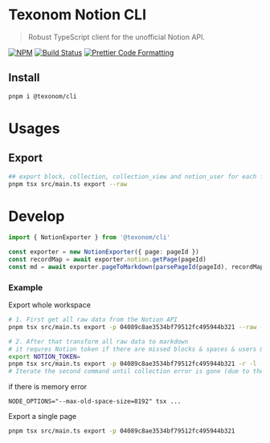 # Texonom Notion CLI

> Robust TypeScript client for the unofficial Notion API.

[![NPM](https://img.shields.io/npm/v/@texonom/cli.svg)](https://www.npmjs.com/package/@texonom/cli) [![Build Status](https://github.com/texonom/notion-node/actions/workflows/test.yml/badge.svg)](https://github.com/texonom/notion-node/actions/workflows/test.yml) [![Prettier Code Formatting](https://img.shields.io/badge/code_style-prettier-brightgreen.svg)](https://prettier.io)

## Install

```bash
pnpm i @texonom/cli
```

# Usages

## Export

```zsh
## export block, collection, collection_view and notion_user for each folder
pnpm tsx src/main.ts export --raw
```

# Develop
```ts
import { NotionExporter } from '@texonom/cli'

const exporter = new NotionExporter({ page: pageId })
const recordMap = await exporter.notion.getPage(pageId)
const md = await exporter.pageToMarkdown(parsePageId(pageId), recordMap)
```

### Example
Export whole workspace
```sh
# 1. First get all raw data from the Notion API
pnpm tsx src/main.ts export -p 04089c8ae3534bf79512fc495944b321 --raw -r -f

# 2. After that transform all raw data to markdown
# it requres Notion token if there are missed blocks & spaces & users & collections (No ~ query)
export NOTION_TOKEN=
pnpm tsx src/main.ts export -p 04089c8ae3534bf79512fc495944b321 -r -l -t $NOTION_TOKEN -u
# Iterate the second command until collection error is gone (due to the rate limit)
```
if there is memory error
```
NODE_OPTIONS="--max-old-space-size=8192" tsx ...
```

Export a single page
```sh
pnpm tsx src/main.ts export -p 04089c8ae3534bf79512fc495944b321
```
